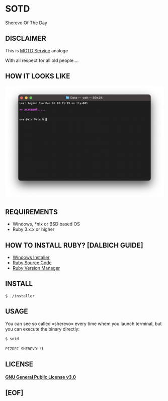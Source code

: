 # SOTD

Sherevo Of The Day

## DISCLAIMER

This is [MOTD Service](https://www.reddit.com/r/NixOS/comments/5xd91g/message_of_the_day_motd_in_nixos/) analoge 

With all respect for all old people....

## HOW IT LOOKS LIKE

![screen](https://github.com/ksukhorukov/sotd/blob/master/images/example.png?raw=true)

## REQUIREMENTS

 - Windows, *nix or BSD based OS
 - Ruby 3.x.x or higher

## HOW TO INSTALL RUBY? [DALBICH GUIDE]

* [Windows Installer](https://rubyinstaller.org)
* [Ruby Source Code](https://www.ruby-lang.org/en/downloads/)
* [Ruby Version Manager](https://rvm.io)

## INSTALL

```
$ ./installer
```

## USAGE

You can see so called «‎sherevo» every time whem you launch terminal, but
you can execute the binary directly:
‎
```
$ sotd

PIZDEC SHEREVO!!1
```

## LICENSE

#### [GNU General Public License v3.0](https://www.gnu.org/licenses/gpl-3.0.txt)

## [EOF]
